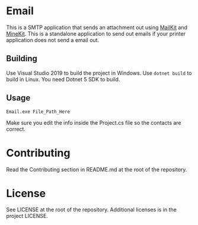 # Email
This is a SMTP application that sends an attachment out using [MailKit](https://github.com/jstedfast/MailKit) and [MineKit](https://github.com/jstedfast/MimeKit). This is a standalone application to send out emails if your printer application does not send a email out.

## Building
Use Visual Studio 2019 to build the project in Windows. Use ``` dotnet build ``` to build in Linux. You need Dotnet 5 SDK to build.

## Usage

```
Email.exe File_Path_Here
```

Make sure you edit the info inside the Project.cs file so the contacts are correct.

# Contributing
Read the Contributing section in README.md at the root of the repository.

# License
See LICENSE at the root of the repository. Additional licenses is in the project LICENSE.
